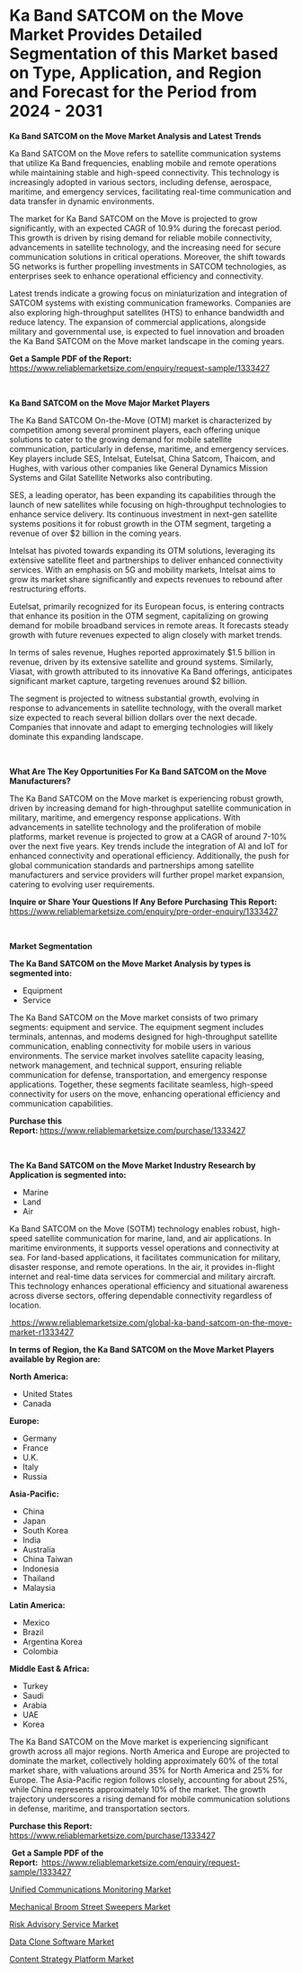 <p><h1>Ka Band SATCOM on the Move Market Provides Detailed Segmentation of this Market based on Type, Application, and Region and Forecast for the Period from 2024 - 2031</h1></p><p><strong>Ka Band SATCOM on the Move Market Analysis and Latest Trends</strong></p>
<p><p>Ka Band SATCOM on the Move refers to satellite communication systems that utilize Ka Band frequencies, enabling mobile and remote operations while maintaining stable and high-speed connectivity. This technology is increasingly adopted in various sectors, including defense, aerospace, maritime, and emergency services, facilitating real-time communication and data transfer in dynamic environments.</p><p>The market for Ka Band SATCOM on the Move is projected to grow significantly, with an expected CAGR of 10.9% during the forecast period. This growth is driven by rising demand for reliable mobile connectivity, advancements in satellite technology, and the increasing need for secure communication solutions in critical operations. Moreover, the shift towards 5G networks is further propelling investments in SATCOM technologies, as enterprises seek to enhance operational efficiency and connectivity.</p><p>Latest trends indicate a growing focus on miniaturization and integration of SATCOM systems with existing communication frameworks. Companies are also exploring high-throughput satellites (HTS) to enhance bandwidth and reduce latency. The expansion of commercial applications, alongside military and governmental use, is expected to fuel innovation and broaden the Ka Band SATCOM on the Move market landscape in the coming years.</p></p>
<p><strong>Get a Sample PDF of the Report:&nbsp;</strong> <a href="https://www.reliablemarketsize.com/enquiry/request-sample/1333427?utm_campaign=1133&utm_medium=2&utm_source=Github&utm_content=ia&utm_term=03102024&utm_id=ka-band-satcom-on-the-move">https://www.reliablemarketsize.com/enquiry/request-sample/1333427</a></p>
<p>&nbsp;</p>
<p><strong>Ka Band SATCOM on the Move Major Market Players</strong></p>
<p><p>The Ka Band SATCOM On-the-Move (OTM) market is characterized by competition among several prominent players, each offering unique solutions to cater to the growing demand for mobile satellite communication, particularly in defense, maritime, and emergency services. Key players include SES, Intelsat, Eutelsat, China Satcom, Thaicom, and Hughes, with various other companies like General Dynamics Mission Systems and Gilat Satellite Networks also contributing.</p><p>SES, a leading operator, has been expanding its capabilities through the launch of new satellites while focusing on high-throughput technologies to enhance service delivery. Its continuous investment in next-gen satellite systems positions it for robust growth in the OTM segment, targeting a revenue of over $2 billion in the coming years.</p><p>Intelsat has pivoted towards expanding its OTM solutions, leveraging its extensive satellite fleet and partnerships to deliver enhanced connectivity services. With an emphasis on 5G and mobility markets, Intelsat aims to grow its market share significantly and expects revenues to rebound after restructuring efforts.</p><p>Eutelsat, primarily recognized for its European focus, is entering contracts that enhance its position in the OTM segment, capitalizing on growing demand for mobile broadband services in remote areas. It forecasts steady growth with future revenues expected to align closely with market trends.</p><p>In terms of sales revenue, Hughes reported approximately $1.5 billion in revenue, driven by its extensive satellite and ground systems. Similarly, Viasat, with growth attributed to its innovative Ka Band offerings, anticipates significant market capture, targeting revenues around $2 billion.</p><p>The segment is projected to witness substantial growth, evolving in response to advancements in satellite technology, with the overall market size expected to reach several billion dollars over the next decade. Companies that innovate and adapt to emerging technologies will likely dominate this expanding landscape.</p></p>
<p>&nbsp;</p>
<p><strong>What Are The Key Opportunities For Ka Band SATCOM on the Move Manufacturers?</strong></p>
<p><p>The Ka Band SATCOM on the Move market is experiencing robust growth, driven by increasing demand for high-throughput satellite communication in military, maritime, and emergency response applications. With advancements in satellite technology and the proliferation of mobile platforms, market revenue is projected to grow at a CAGR of around 7-10% over the next five years. Key trends include the integration of AI and IoT for enhanced connectivity and operational efficiency. Additionally, the push for global communication standards and partnerships among satellite manufacturers and service providers will further propel market expansion, catering to evolving user requirements.</p></p>
<p><strong>Inquire or Share Your Questions If Any Before Purchasing This Report:</strong> <a href="https://www.reliablemarketsize.com/enquiry/pre-order-enquiry/1333427?utm_campaign=1133&utm_medium=2&utm_source=Github&utm_content=ia&utm_term=03102024&utm_id=ka-band-satcom-on-the-move">https://www.reliablemarketsize.com/enquiry/pre-order-enquiry/1333427</a></p>
<p>&nbsp;</p>
<p><strong>Market Segmentation</strong></p>
<p><strong>The Ka Band SATCOM on the Move Market Analysis by types is segmented into:</strong></p>
<p><ul><li>Equipment</li><li>Service</li></ul></p>
<p><p>The Ka Band SATCOM on the Move market consists of two primary segments: equipment and service. The equipment segment includes terminals, antennas, and modems designed for high-throughput satellite communication, enabling connectivity for mobile users in various environments. The service market involves satellite capacity leasing, network management, and technical support, ensuring reliable communication for defense, transportation, and emergency response applications. Together, these segments facilitate seamless, high-speed connectivity for users on the move, enhancing operational efficiency and communication capabilities.</p></p>
<p><strong>Purchase this Report:&nbsp;</strong><a href="https://www.reliablemarketsize.com/purchase/1333427?utm_campaign=1133&utm_medium=2&utm_source=Github&utm_content=ia&utm_term=03102024&utm_id=ka-band-satcom-on-the-move">https://www.reliablemarketsize.com/purchase/1333427</a></p>
<p>&nbsp;</p>
<p><strong>The Ka Band SATCOM on the Move Market Industry Research by Application is segmented into:</strong></p>
<p><ul><li>Marine</li><li>Land</li><li>Air</li></ul></p>
<p><p>Ka Band SATCOM on the Move (SOTM) technology enables robust, high-speed satellite communication for marine, land, and air applications. In maritime environments, it supports vessel operations and connectivity at sea. For land-based applications, it facilitates communication for military, disaster response, and remote operations. In the air, it provides in-flight internet and real-time data services for commercial and military aircraft. This technology enhances operational efficiency and situational awareness across diverse sectors, offering dependable connectivity regardless of location.</p></p>
<p><a href="https://www.reliablemarketsize.com/global-ka-band-satcom-on-the-move-market-r1333427?utm_campaign=1133&utm_medium=2&utm_source=Github&utm_content=ia&utm_term=03102024&utm_id=ka-band-satcom-on-the-move">&nbsp;https://www.reliablemarketsize.com/global-ka-band-satcom-on-the-move-market-r1333427</a></p>
<p><strong>In terms of Region, the Ka Band SATCOM on the Move Market Players available by Region are:</strong></p>
<p>
    <p> <strong> North America: </strong>
        <ul>
            <li>United States</li>
            <li>Canada</li>
        </ul>
        </p> 
    <p> <strong> Europe: </strong>
        <ul>
            <li>Germany</li>
            <li>France</li>
            <li>U.K.</li>
            <li>Italy</li>
            <li>Russia</li>
        </ul>
        </p> 
    <p> <strong> Asia-Pacific: </strong>
        <ul>
            <li>China</li>
            <li>Japan</li>
            <li>South Korea</li>
            <li>India</li>
            <li>Australia</li>
            <li>China Taiwan</li>
            <li>Indonesia</li>
            <li>Thailand</li>
            <li>Malaysia</li>
        </ul>
        </p> 
    <p> <strong> Latin America: </strong>
        <ul>
            <li>Mexico</li>
            <li>Brazil</li>
            <li>Argentina Korea</li>
            <li>Colombia</li>
        </ul>
        </p> 
    <p> <strong> Middle East & Africa: </strong>
        <ul>
            <li>Turkey</li>
            <li>Saudi</li>
            <li>Arabia</li>
            <li>UAE</li>
            <li>Korea</li>
        </ul>
    </p>
    </p>
<p><p>The Ka Band SATCOM on the Move market is experiencing significant growth across all major regions. North America and Europe are projected to dominate the market, collectively holding approximately 60% of the total market share, with valuations around 35% for North America and 25% for Europe. The Asia-Pacific region follows closely, accounting for about 25%, while China represents approximately 10% of the market. The growth trajectory underscores a rising demand for mobile communication solutions in defense, maritime, and transportation sectors.</p></p>
<p><strong>Purchase this Report: </strong><a href="https://www.reliablemarketsize.com/purchase/1333427?utm_campaign=1133&utm_medium=2&utm_source=Github&utm_content=ia&utm_term=03102024&utm_id=ka-band-satcom-on-the-move">https://www.reliablemarketsize.com/purchase/1333427</a></p>
<p>&nbsp;<strong>Get a Sample PDF of the Report:&nbsp;&nbsp;</strong><a href="https://www.reliablemarketsize.com/enquiry/request-sample/1333427?utm_campaign=1133&utm_medium=2&utm_source=Github&utm_content=ia&utm_term=03102024&utm_id=ka-band-satcom-on-the-move">https://www.reliablemarketsize.com/enquiry/request-sample/1333427</a></p>
<p><strong></strong></p>
<p><p><a href="https://www.linkedin.com/pulse/strategic-roadmap-global-unified-communications-monitoring-gv8of?trackingId=hhCEw2YdR3C2JDacGmCuqg%3D%3D&utm_campaign=1133&utm_medium=2&utm_source=Github&utm_content=ia&utm_term=03102024&utm_id=ka-band-satcom-on-the-move">Unified Communications Monitoring Market</a></p><p><a href="https://github.com/WillieWoodard/Market-Research-Report-List-6/blob/main/mechanical-broom-street-sweepers-market.md?utm_campaign=1133&utm_medium=2&utm_source=Github&utm_content=ia&utm_term=03102024&utm_id=ka-band-satcom-on-the-move">Mechanical Broom Street Sweepers Market</a></p><p><a href="https://www.linkedin.com/pulse/risk-advisory-service-market-strategic-insights-product-evolution-n16of?trackingId=geVTe22GQMymb%2BQNmOju8g%3D%3D&utm_campaign=1133&utm_medium=2&utm_source=Github&utm_content=ia&utm_term=03102024&utm_id=ka-band-satcom-on-the-move">Risk Advisory Service Market</a></p><p><a href="https://www.linkedin.com/pulse/market-trends-global-data-clone-software-forecast-analysis-eokbf?trackingId=zFRwSdqHT5yY%2B1ewuIjfeA%3D%3D&utm_campaign=1133&utm_medium=2&utm_source=Github&utm_content=ia&utm_term=03102024&utm_id=ka-band-satcom-on-the-move">Data Clone Software Market</a></p><p><a href="https://www.linkedin.com/pulse/global-content-strategy-platform-market-analysis-trends-forecasts-tuurf?trackingId=KLfKfkBPRpKzH1c7VT4Pdg%3D%3D&utm_campaign=1133&utm_medium=2&utm_source=Github&utm_content=ia&utm_term=03102024&utm_id=ka-band-satcom-on-the-move">Content Strategy Platform Market</a></p></p>